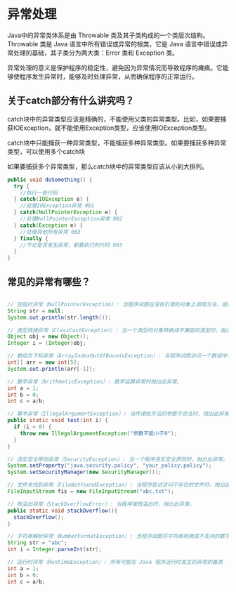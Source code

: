 # 异常处理

Java中的异常类体系是由 Throwable 类及其子类构成的一个类层次结构。Throwable 类是 Java 语言中所有错误或异常的根类，它是 Java 语言中错误或异常处理的基础，其子类分为两大类：Error 类和 Exception 类。

异常处理的意义是保护程序的稳定性，避免因为异常情况而导致程序的瘫痪。它能够使程序发生异常时，能够及时处理异常，从而确保程序的正常运行。

## 关于catch部分有什么讲究吗？

catch块中的异常类型应该是精确的，不能使用父类的异常类型。比如，如果要捕获IOException，就不能使用Exception类型，应该使用IOException类型。

catch块中只能捕获一种异常类型，不能捕获多种异常类型。如果要捕获多种异常类型，可以使用多个catch块

如果要捕获多个异常类型，那么catch块中的异常类型应该从小到大排列。

```java
public void doSomething() {
  try {
    //执行一些代码
  } catch(IOException e) {
    //处理IOException异常 001
  } catch(NullPointerException e) {
    //处理NullPointerException异常 002
  } catch(Exception e) {
    //处理其他所有异常 003
  } finally {
    //不论是否发生异常，都要执行的代码 003
  }
}

```

## 常见的异常有哪些？

```java

// 空指针异常（NullPointerException）: 当程序试图在没有引用的对象上调用方法，或者试图访问或修改一个不存在的对象时，抛出此异常。
String str = null; 
System.out.println(str.length());

// 类型转换异常（ClassCastException）: 当一个类型的对象转换成不兼容的类型时，抛出此异常。
Object obj = new Object(); 
Integer i = (Integer)obj;

// 数组负下标异常（ArrayIndexOutOfBoundsException）: 当程序试图访问一个数组中不存在的索引时，抛出该异常。
int[] arr = new int[5];
System.out.println(arr[-1]);

// 数学异常（ArithmeticException）: 数学运算异常时抛出此异常。
int a = 1;
int b = 0;
int c = a/b;

// 算术异常（IllegalArgumentException）: 当传递给方法的参数不合法时，抛出此异常。
public static void test(int i) {
  if (i < 0) {
    throw new IllegalArgumentException("参数不能小于0");
  }
}

// 违反安全原则异常（SecurityException）: 当一个程序违反安全原则时，抛出此异常。
System.setProperty("java.security.policy", "your_policy.policy"); 
System.setSecurityManager(new SecurityManager()); 

// 文件未找到异常（FileNotFoundException）: 当程序尝试访问不存在的文件时，抛出此异常。
FileInputStream fis = new FileInputStream("abc.txt");

// 栈溢出异常（StackOverflowError）: 当程序堆栈溢出时，抛出此异常。
public static void stackOverflow(){
  stackOverflow();
}

// 字符串解析异常（NumberFormatException）: 当程序试图将字符串转换成不支持的数字格式时，抛出此异常。
String str = "abc";
int i = Integer.parseInt(str);

// 运行时异常（RuntimeException）: 所有可能在 Java 程序运行时发生的异常的基类
int a = 1;
int b = 0;
int c = a/b;
```
